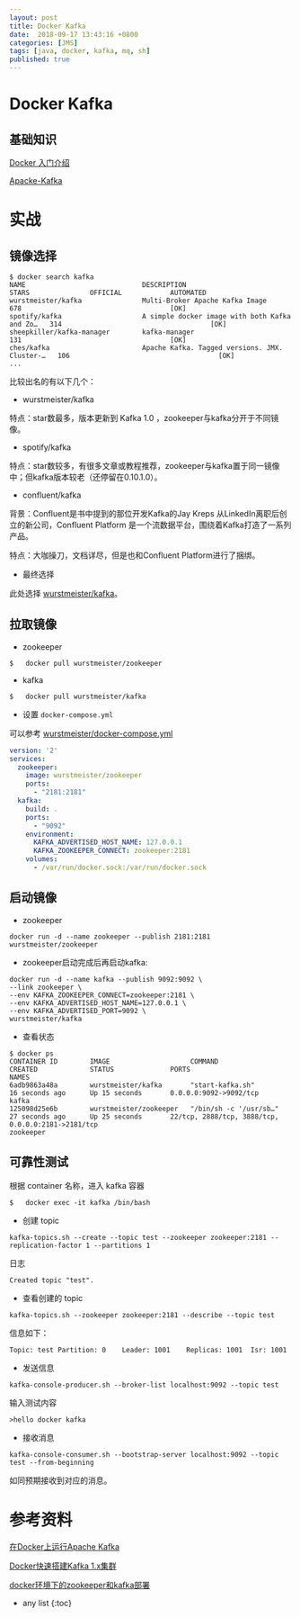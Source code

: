 ```yaml
---
layout: post
title: Docker Kafka
date:  2018-09-17 13:43:16 +0800
categories: [JMS]
tags: [java, docker, kafka, mq, sh]
published: true
---
```


# Docker Kafka

## 基础知识

[Docker 入门介绍](https://houbb.github.io/2018/09/05/container-docker-hello)

[Apacke-Kafka](https://houbb.github.io/2017/08/09/apacke-kafka)

# 实战

## 镜像选择

```
$ docker search kafka
NAME                             DESCRIPTION                                     STARS               OFFICIAL            AUTOMATED
wurstmeister/kafka               Multi-Broker Apache Kafka Image                 678                                     [OK]
spotify/kafka                    A simple docker image with both Kafka and Zo…   314                                     [OK]
sheepkiller/kafka-manager        kafka-manager                                   131                                     [OK]
ches/kafka                       Apache Kafka. Tagged versions. JMX. Cluster-…   106                                     [OK]
...
```

比较出名的有以下几个：

- wurstmeister/kafka 

特点：star数最多，版本更新到 Kafka 1.0 ，zookeeper与kafka分开于不同镜像。

- spotify/kafka 

特点：star数较多，有很多文章或教程推荐，zookeeper与kafka置于同一镜像中；但kafka版本较老（还停留在0.10.1.0）。

- confluent/kafka 

背景：Confluent是书中提到的那位开发Kafka的Jay Kreps 从LinkedIn离职后创立的新公司，Confluent Platform 是一个流数据平台，围绕着Kafka打造了一系列产品。

特点：大咖操刀，文档详尽，但是也和Confluent Platform进行了捆绑。

- 最终选择

此处选择 [wurstmeister/kafka](https://github.com/wurstmeister/kafka-docker/)。


## 拉取镜像

- zookeeper

```
$   docker pull wurstmeister/zookeeper
```

- kafka

```
$   docker pull wurstmeister/kafka
```

- 设置 `docker-compose.yml`

可以参考 [wurstmeister/docker-compose.yml](https://github.com/wurstmeister/kafka-docker/blob/master/docker-compose.yml)

```yml
version: '2'
services:
  zookeeper:
    image: wurstmeister/zookeeper
    ports:
      - "2181:2181"
  kafka:
    build: .
    ports:
      - "9092"
    environment:
      KAFKA_ADVERTISED_HOST_NAME: 127.0.0.1
      KAFKA_ZOOKEEPER_CONNECT: zookeeper:2181
    volumes:
      - /var/run/docker.sock:/var/run/docker.sock
```


## 启动镜像

- zookeeper

```
docker run -d --name zookeeper --publish 2181:2181  wurstmeister/zookeeper
```

- zookeeper启动完成后再启动kafka:

```
docker run -d --name kafka --publish 9092:9092 \
--link zookeeper \
--env KAFKA_ZOOKEEPER_CONNECT=zookeeper:2181 \
--env KAFKA_ADVERTISED_HOST_NAME=127.0.0.1 \
--env KAFKA_ADVERTISED_PORT=9092 \
wurstmeister/kafka
```

- 查看状态

```
$ docker ps
CONTAINER ID        IMAGE                    COMMAND                  CREATED             STATUS              PORTS                                                                                        NAMES
6adb9863a48a        wurstmeister/kafka       "start-kafka.sh"         16 seconds ago      Up 15 seconds       0.0.0.0:9092->9092/tcp                                                                       kafka
125098d25e6b        wurstmeister/zookeeper   "/bin/sh -c '/usr/sb…"   27 seconds ago      Up 25 seconds       22/tcp, 2888/tcp, 3888/tcp, 0.0.0.0:2181->2181/tcp                                           zookeeper
```

## 可靠性测试

根据 container 名称，进入 kafka 容器

```
$   docker exec -it kafka /bin/bash
```

- 创建 topic

```
kafka-topics.sh --create --topic test --zookeeper zookeeper:2181 --replication-factor 1 --partitions 1
```

日志

```
Created topic "test".
```

- 查看创建的 topic

```
kafka-topics.sh --zookeeper zookeeper:2181 --describe --topic test
```

信息如下：

```
Topic: test	Partition: 0	Leader: 1001	Replicas: 1001	Isr: 1001
```

- 发送信息

```
kafka-console-producer.sh --broker-list localhost:9092 --topic test
```

输入测试内容

```
>hello docker kafka
```

- 接收消息

```
kafka-console-consumer.sh --bootstrap-server localhost:9092 --topic test --from-beginning
```

如同预期接收到对应的消息。

# 参考资料

[在Docker上运行Apache Kafka](http://dockone.io/article/565)

[Docker快速搭建Kafka 1.x集群](https://www.jianshu.com/p/8ccd712e2599)

[docker环境下的zookeeper和kafka部署](https://my.oschina.net/lhztt/blog/791664)

* any list
{:toc}